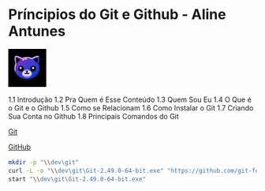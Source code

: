 # Príncipios do Git e Github - Aline Antunes

![alt text](image.png)

1.1 Introdução
1.2 Pra Quem é Esse Conteúdo
1.3 Quem Sou Eu
1.4 O Que é o Git e o Github
1.5 Como se Relacionam
1.6 Como Instalar o Git
1.7 Criando Sua Conta no Github
1.8 Principais Comandos do Git

[Git](https://git-scm.com/) 

[GitHub](https://github.com/)

```bash
mkdir -p "\\dev\git"
curl -L -o "\\dev\git\Git-2.49.0-64-bit.exe" "https://github.com/git-for-windows/git/releases/download/v2.49.0.windows.1/Git-2.49.0-64-bit.exe"
start "\\dev\git\Git-2.49.0-64-bit.exe"
```
